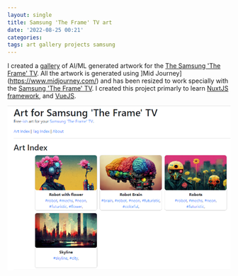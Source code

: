 ```yaml
---
layout: single
title: Samsung 'The Frame' TV art 
date: '2022-08-25 00:21'
categories: 
tags: art gallery projects samsung 
---
```


I created a [gallery](/ArtSamsungTheFrameTV/) of AI/ML generated artwork for the [The Samsung 'The Frame' TV](/ArtSamsungTheFrameTV/). All the artwork is generated using ]Mid Journey](https://www.midjourney.com/) and has been resized to work specially with the [Samsung 'The Frame' TV](https://www.samsung.com/ca/lifestyle-tvs/the-frame/). I created this project primarly to learn [NuxtJS framework](https://nuxtjs.org/), and [VueJS](https://vuejs.org/).

<a href='/ArtSamsungTheFrameTV/'><img src='/public/uploads/2022/preview-art-for-samsung-the-frame-tv.png' alt='Screenshot art-for-samsung-the-frame-tv project' /></a>
